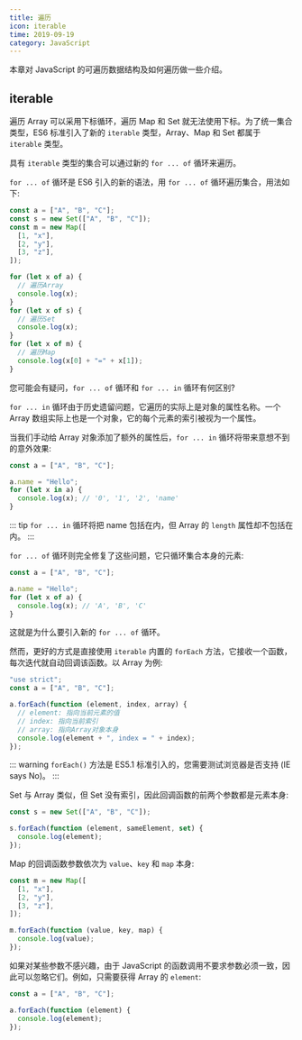 ```yaml
---
title: 遍历
icon: iterable
time: 2019-09-19
category: JavaScript
---
```


本章对 JavaScript 的可遍历数据结构及如何遍历做一些介绍。

<!-- more -->

## iterable

遍历 Array 可以采用下标循环，遍历 Map 和 Set 就无法使用下标。为了统一集合类型，ES6 标准引入了新的 `iterable` 类型，Array、Map 和 Set 都属于 `iterable` 类型。

具有 `iterable` 类型的集合可以通过新的 `for ... of` 循环来遍历。

`for ... of` 循环是 ES6 引入的新的语法，用 `for ... of` 循环遍历集合，用法如下:

```js
const a = ["A", "B", "C"];
const s = new Set(["A", "B", "C"]);
const m = new Map([
  [1, "x"],
  [2, "y"],
  [3, "z"],
]);

for (let x of a) {
  // 遍历Array
  console.log(x);
}
for (let x of s) {
  // 遍历Set
  console.log(x);
}
for (let x of m) {
  // 遍历Map
  console.log(x[0] + "=" + x[1]);
}
```

您可能会有疑问，`for ... of` 循环和 `for ... in` 循环有何区别?

`for ... in` 循环由于历史遗留问题，它遍历的实际上是对象的属性名称。一个 Array 数组实际上也是一个对象，它的每个元素的索引被视为一个属性。

当我们手动给 Array 对象添加了额外的属性后，`for ... in` 循环将带来意想不到的意外效果:

```js
const a = ["A", "B", "C"];

a.name = "Hello";
for (let x in a) {
  console.log(x); // '0', '1', '2', 'name'
}
```

::: tip
`for ... in` 循环将把 name 包括在内，但 Array 的 `length` 属性却不包括在内。
:::

`for ... of` 循环则完全修复了这些问题，它只循环集合本身的元素:

```js
const a = ["A", "B", "C"];

a.name = "Hello";
for (let x of a) {
  console.log(x); // 'A', 'B', 'C'
}
```

这就是为什么要引入新的 `for ... of` 循环。

然而，更好的方式是直接使用 `iterable` 内置的 `forEach` 方法，它接收一个函数，每次迭代就自动回调该函数。以 Array 为例:

```js
"use strict";
const a = ["A", "B", "C"];

a.forEach(function (element, index, array) {
  // element: 指向当前元素的值
  // index: 指向当前索引
  // array: 指向Array对象本身
  console.log(element + ", index = " + index);
});
```

::: warning
`forEach()` 方法是 ES5.1 标准引入的，您需要测试浏览器是否支持 (IE says No)。
:::

Set 与 Array 类似，但 Set 没有索引，因此回调函数的前两个参数都是元素本身:

```js
const s = new Set(["A", "B", "C"]);

s.forEach(function (element, sameElement, set) {
  console.log(element);
});
```

Map 的回调函数参数依次为 `value`、`key` 和 `map` 本身:

```js
const m = new Map([
  [1, "x"],
  [2, "y"],
  [3, "z"],
]);

m.forEach(function (value, key, map) {
  console.log(value);
});
```

如果对某些参数不感兴趣，由于 JavaScript 的函数调用不要求参数必须一致，因此可以忽略它们。例如，只需要获得 Array 的 `element`:

```js
const a = ["A", "B", "C"];

a.forEach(function (element) {
  console.log(element);
});
```
